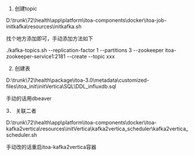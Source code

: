 1. 创建topic

D:\trunk\72\health\app\platform\itoa-components\docker\itoa-job-initkafka\resources\initkafka.sh

找个地方添加即可，手动添加方法如下

./kafka-topics.sh --replication-factor 1 --partitions 3 --zookeeper itoa-zookeeper-service1:2181 --create --topic xxx

2. 创建表

D:\trunk\72\health\package\itoa-3.0\metadata\customized-files\itoa_init\initVertica\SQL\DDL_influxdb.sql

手动的话用dbeaver

3． 关联二者

D:\trunk\72\health\app\platform\itoa-components\docker\itoa-kafka2vertica\resources\initVertica\kafka2vertica_scheduler\kafka2vertica_scheduler.sh

手动改的话重启itoa-kafka2vertica容器